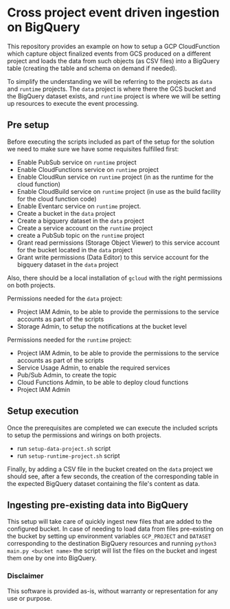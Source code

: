 # Cross project event driven ingestion on BigQuery

This repository provides an example on how to setup a GCP CloudFunction which capture object finalized events from GCS produced on a different project and loads the data from such objects (as CSV files) into a BigQuery table (creating the table and schema on demand if needed).

To simplify the understanding we will be referring to the projects as `data` and `runtime` projects. The `data` project is where there the GCS bucket and the BigQuery dataset exists, and `runtime` project is where we will be setting up resources to execute the event processing.

## Pre setup

Before executing the scripts included as part of the setup for the solution we need to make sure we have some requisites fulfilled first:
* Enable PubSub service on `runtime` project
* Enable CloudFunctions service on `runtime` project
* Enable CloudRun service on `runtime` project (in as the runtime for the cloud function)
* Enable CloudBuild service on `runtime` project (in use as the build facility for the cloud function code)
* Enable Eventarc service on `runtime` project.
* Create a bucket in the `data` project
* Create a bigquery dataset in the `data` project
* Create a service account on the `runtime` project
* create a PubSub topic on the `runtime` project
* Grant read permissions (Storage Object Viewer) to this service account for the bucket located in the `data` project
* Grant write permissions (Data Editor) to this service account for the bigquery dataset in the `data` project

Also, there should be a local installation of `gcloud` with the right permissions on both projects.

Permissions needed for the `data` project:
* Project IAM Admin, to be able to provide the permissions to the service accounts as part of the scripts
* Storage Admin, to setup the notifications at the bucket level

Permissions needed for the `runtime` project:
* Project IAM Admin, to be able to provide the permissions to the service accounts as part of the scripts
* Service Usage Admin, to enable the required services
* Pub/Sub Admin, to create the topic
* Cloud Functions Admin, to be able to deploy cloud functions
* Project IAM Admin

## Setup execution

Once the prerequisites are completed we can execute the included scripts to setup the permissions and wirings on both projects.
* run `setup-data-project.sh` script
* run `setup-runtime-project.sh` script

Finally, by adding a CSV file in the bucket created on the `data` project we should see, after a few seconds, the creation of the corresponding table in the expected BigQuery dataset containing the file's content as data.


## Ingesting pre-existing data into BigQuery

This setup will take care of quickly ingest new files that are added to the configured bucket. In case of needing to load data from files pre-existing on the bucket by setting up environment variables `GCP_PROJECT` and `DATASET` corresponding to the destination BigQuery resources and running `python3 main.py <bucket name>` the script will list the files on the bucket and ingest them one by one into BigQuery.

### Disclaimer
This software is provided as-is, without warranty or representation for any use or purpose.